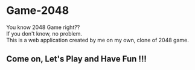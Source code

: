 # Game-2048

You know 2048 Game right??<br/>
If you don't know, no problem.<br/> 
This is a web application created by me on my own, clone of 2048 game.<br/>
## Come on, Let's Play and Have Fun !!!
